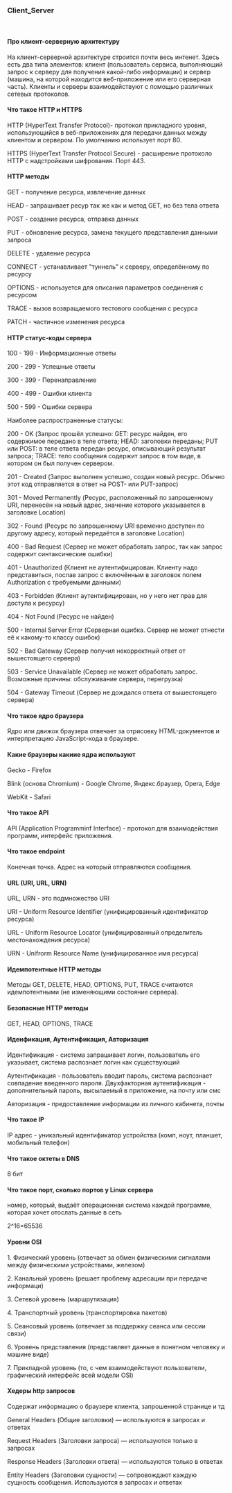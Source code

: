 <h3>Client_Server</h3>
<br>
  
<h4>Про клиент-серверную архитектуру</h4>
<p>На клиент-серверной архитектуре строится почти весь интенет. Здесь есть два типа элементов: клиент (пользователь сервиса, выполняющий запрос к серверу для получения какой-либо информации) и сервер (машина, на которой находится веб-приложение или его серверная часть). Клиенты и серверы взаимодействуют с помощью различных сетевых протоколов.</p>

<h4>Что такое HTTP и HTTPS</h4>
<p>HTTP (HyperText Transfer Protocol)- протокол прикладного уровня, использующийся в веб-приложениях для передачи данных между клиентом и сервером. По умолчанию использует порт 80. </p>
<p>HTTPS (HyperText Transfer Protocol Secure) - расширение протоколо HTTP с надстройками шифрования. Порт 443.</p>

<h4>HTTP методы</h4>
<p>GET - получение ресурса, извлечение данных</p>
<p>HEAD - запрашивает ресур так же как и метод GET, но без тела ответа</p>
<p>POST - создание ресурса, отправка данных</p>
<p>PUT - обновление ресурса, замена текущего представления данными запроса</p>
<p>DELETE - удаление ресурса</p>
<p>CONNECT - устанавливает "туннель" к серверу, определённому по ресурсу</p>
<p>OPTIONS - используется для описания параметров соединения с ресурсом</p>
<p>TRACE - вызов возвращаемого тестового сообщения с ресурса</p>
<p>PATCH - частичное изменения ресурса</p>

<h4>HTTP статус-коды сервера</h4>
<p> 100 - 199 - Информационные ответы</p>
<p> 200 - 299 - Успешные ответы</p>
<p> 300 - 399 - Перенаправление</p>
<p> 400 - 499 - Ошибки клиента</p>
<p> 500 - 599 - Ошибки сервера </p>
<p> Наиболее распространенные статусы: </p>
<p> 200 - OK (Запрос прошёл успешно: GET: ресурс найден, его содержимое передано в теле ответа; HEAD: заголовки переданы; PUT или POST: в теле ответа передан ресурс, описывающий результат запроса; TRACE: тело сообщения содержит запрос в том виде, в котором он был получен сервером. </p>
<p> 201 - Created (Запрос выполнен успешно, создан новый ресурс. Обычно этот код отправляется в ответ на POST- или PUT-запрос)</p>
<p> 301 - Moved Permanently (Ресурс, расположенный по запрошенному URI, перенесён на новый адрес, значение которого указывается в заголовке Location)</p>
<p> 302 - Found (Ресурс по запрошенному URI временно доступен по другому адресу, который передаётся в заголовке Location)</p>
<p> 400 - Bad Request (Сервер не может обработать запрос, так как запрос содержит синтаксические ошибки)</p>
<p> 401 - Unauthorized (Клиент не аутентифицирован. Клиенту надо представиться, послав
запрос с включённым в заголовок полем Authorization с требуемыми
данными)<p>
<p> 403 - Forbidden (Клиент аутентифицирован, но у него нет прав для доступа к ресурсу)</p>
<p> 404 - Not Found (Ресурс не найден)</p>
<p> 500 - Internal Server Error (Серверная ошибка. Сервер не может отнести её к какому-то классу ошибок)</p>
<p> 502 - Bad Gateway (Сервер получил некорректный ответ от вышестоящего сервера)</p>
<p> 503 - Service Unavailable (Сервер не может обработать запрос. Возможные причины: обслуживание сервера, перегрузка)</p>
<p> 504 - Gateway Timeout (Сервер не дождался ответа от вышестоящего сервера)</p>

<h4>Что такое ядро браузера</h4>
<p> Ядро или движок браузера отвечает за отрисовку HTML-документов и интерпретацию JavaScript-кода в браузере.</p>

<h4>Какие браузеры какиие ядра используют</h4>
<p>Gecko - Firefox</p>
<p>Blink (основа Chromium) - Google Chrome, Яндекс.браузер, Opera, Edge</p>
<p>WebKit - Safari</p>

<h4>Что такое API</h4>
<p>API (Application Programminf Interface) - протокол для взаимодействия программ, интерфейс приложения.</p>

<h4>Что такое endpoint</h4>
<p>Конечная точка. Адрес на который отправляются сообщения. </p>

<h4>URL (URI, URL, URN)</h4>
<p> URL, URN - это подмножество URI</p>
<p> URI - Uniform Resource Identifier (унифицированный идентификатор ресурса)</p>
<p> URL - Uniform Resource Locator (унифицированный определитель местонахождения ресурса)</p>
<p> URN - Unifrorm Resource Name (унифицированное имя ресурса)</p>

<h4>Идемпотентные HTTP методы</h4>
<p>Методы GET, DELETE, HEAD, OPTIONS, PUT, TRACE считаются идемпотентными (не изменяющими состояние сервера). </p>

<h4>Безопасные HTTP методы</h4>
<p>GET, HEAD, OPTIONS, TRACE</p>

<h4>Иденфикация, Аутентификация, Авторизация</h4>
<p>Идентификация - система запрашивает логин, пользователь его указывает, система распознает логин как существующий</p>
<p>Аутентификация - пользователь вводит пароль, система распознает совпадение введенного пароля. Двухфакторная аутентификация - дополнительный пароль, высылаемый в приложение, на почту или смс</p>
<p>Авторизация - предоставление информации из личного кабинета, почты</p>

<h4>Что такое IP</h4>
<p>IP адрес - уникальный идентификатор устройства (комп, ноут, планшет, мобильный телефон)</p>

<h4>Что такое октеты в DNS</h4>
<p>8 бит</p>

<h4>Что такое порт, сколько портов у Linux сервера</h4>
<p>номер, который, выдаёт операционная система каждой программе, которая хочет отослать данные в сеть</p>
<p>2^16=65536</>

<h4>Уровни OSI</h4>
<p>1. Физический уровень (отвечает за обмен физическими сигналами между физическими устройствами, железом)</p>
<p>2. Канальный уровень (решает проблему адресации при передаче информаци)</p>
<p>3. Сетевой уровень (маршрутизация)</p>
<p>4. Транспортный уровень (транспортировка пакетов)</p>
<p>5. Сеансовый уровень (отвечает за поддержку сеанса или сессии связи)</p>
<p>6. Уровень представления (представляет данные в понятном человеку и машине виде)</p>
<p>7. Прикладной уровень (то, с чем взаимодействуют пользователи, графический интерфейс всей модели OSI)</p>

<h4>Хедеры http запросов</h4>
<p>Содержат информацию о браузере клиента, запрошенной странице и тд</p>
<p>General Headers (Общие заголовки) — используются в запросах и ответах</p>
<p>Request Headers (Заголовки запроса) — используются только в запросах</p>
<p>Response Headers (Заголовки ответа) — используются только в ответах</p>
<p>Entity Headers (Заголовки сущности) — сопровождают каждую сущность сообщения. Используются в запросах и ответах</p>
